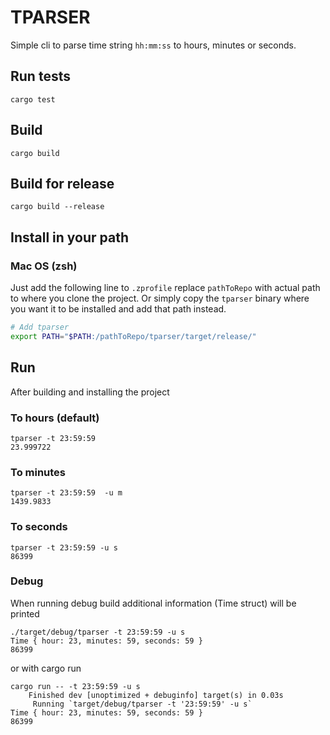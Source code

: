# TPARSER
Simple cli to parse time string `hh:mm:ss` to hours, minutes or seconds.

## Run tests
```shell
cargo test
```

## Build
```shell
cargo build
```

## Build for release
```shell
cargo build --release
```

## Install in your path

### Mac OS (zsh)

Just add the following line to `.zprofile` replace `pathToRepo` with actual path to where you clone the project. Or simply copy the `tparser` binary where you want it to be installed and add that path instead.

```bash
# Add tparser
export PATH="$PATH:/pathToRepo/tparser/target/release/"

```

## Run
After building and installing the project 

### To hours (default)
```shell
tparser -t 23:59:59 
23.999722
```

### To minutes 
```shell
tparser -t 23:59:59  -u m
1439.9833
```

### To seconds
```shell
tparser -t 23:59:59 -u s
86399
```
### Debug
When running debug build additional information (Time struct) will be printed

```shell
./target/debug/tparser -t 23:59:59 -u s            
Time { hour: 23, minutes: 59, seconds: 59 }
86399
```

or with cargo run

```shell
cargo run -- -t 23:59:59 -u s
    Finished dev [unoptimized + debuginfo] target(s) in 0.03s
     Running `target/debug/tparser -t '23:59:59' -u s`
Time { hour: 23, minutes: 59, seconds: 59 }
86399
```

